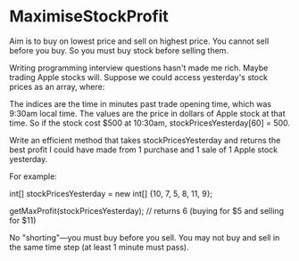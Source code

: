 # MaximiseStockProfit
Aim is to buy on lowest price and sell on highest price. You cannot sell before you buy. So you must buy stock before selling them.


Writing programming interview questions hasn't made me rich. Maybe trading Apple
stocks will. Suppose we could access yesterday's stock prices as an array, where:

The indices are the time in minutes past trade opening time, which was 9:30am 
local time.
The values are the price in dollars of Apple stock at that time.
So if the stock cost $500 at 10:30am, stockPricesYesterday[60] = 500.

Write an efficient method that takes stockPricesYesterday and returns the best 
profit I could have made from 1 purchase and 1 sale of 1 Apple stock yesterday.

For example:

  int[] stockPricesYesterday = new int[] {10, 7, 5, 8, 11, 9};

getMaxProfit(stockPricesYesterday);
// returns 6 (buying for $5 and selling for $11)

No "shorting"—you must buy before you sell. You may not buy and sell in the 
same time step (at least 1 minute must pass).
